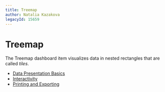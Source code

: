 ```yaml
---
title: Treemap
author: Natalia Kazakova
legacyId: 15659
---
```

# Treemap
The Treemap dashboard item visualizes data in nested rectangles that are called _tiles_.
* [Data Presentation Basics](treemap/data-presentation-basics.md)
* [Interactivity](treemap/interactivity.md)
* [Printing and Exporting](treemap/printing-and-exporting.md)